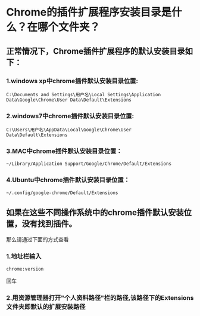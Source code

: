 # Chrome的插件扩展程序安装目录是什么？在哪个文件夹？

## 正常情况下，Chrome插件扩展程序的默认安装目录如下：

### 1.windows xp中chrome插件默认安装目录位置:  
```
C:\Documents and Settings\用户名\Local Settings\Application Data\Google\Chrome\User Data\Default\Extensions
```

### 2.windows7中chrome插件默认安装目录位置:  
```
C:\Users\用户名\AppData\Local\Google\Chrome\User Data\Default\Extensions
```
### 3.MAC中chrome插件默认安装目录位置：
```
~/Library/Application Support/Google/Chrome/Default/Extensions
```

### 4.Ubuntu中chrome插件默认安装目录位置：      
```
~/.config/google-chrome/Default/Extensions
```

## 如果在这些不同操作系统中的chrome插件默认安装位置，没有找到插件。

那么请通过下面的方式查看

### 1.地址栏输入
```
chrome:version 
```
回车

### 2.用资源管理器打开"个人资料路径"栏的路径,该路径下的Extensions文件夹即默认的扩展安装路径
